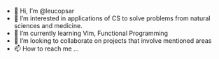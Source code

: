 - 👋 Hi, I’m @leucopsar
- 👀 I’m interested in applications of CS to solve problems from natural sciences and medicine.
- 🌱 I’m currently learning Vim, Functional Programming
- 💞️ I’m looking to collaborate on projects that involve mentioned areas
- 📫 How to reach me ...

<!---
leucopsar/leucopsar is a ✨ special ✨ repository because its `README.md` (this file) appears on your GitHub profile.
You can click the Preview link to take a look at your changes.
--->
